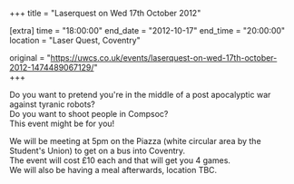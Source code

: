 +++
title = "Laserquest on Wed 17th October 2012"

[extra]
time = "18:00:00"
end_date = "2012-10-17"
end_time = "20:00:00"
location = "Laser Quest, Coventry"

original = "https://uwcs.co.uk/events/laserquest-on-wed-17th-october-2012-1474489067129/"    
+++

Do you want to pretend you're in the middle of a post apocalyptic war against tyranic robots?  
Do you want to shoot people in Compsoc?  
This event might be for you\!

We will be meeting at 5pm on the Piazza (white circular area by the Student's Union) to get on a bus into Coventry.  
The event will cost £10 each and that will get you 4 games.  
We will also be having a meal afterwards, location TBC.

